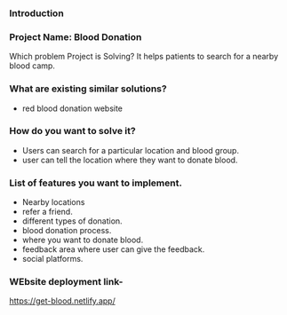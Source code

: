 ### Introduction

### Project Name: Blood Donation
Which problem Project is Solving?
It helps patients to search for a nearby blood camp.

### What are existing similar solutions?
- red blood donation website


### How do you want to solve it?
- Users can search for a particular location and blood group.
- user can tell the location where they want to donate blood.

### List of features you want to implement.
- Nearby locations 
- refer a friend.
- different types of donation.
- blood donation process.
- where you want to donate blood.
- feedback area where user can give the feedback.
- social platforms.


### WEbsite deployment link-
https://get-blood.netlify.app/


